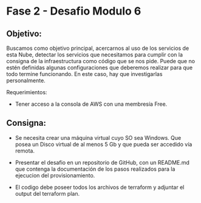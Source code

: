 # Fase 2 - Desafio Modulo 6

## Objetivo:

Buscamos como objetivo principal, acercarnos al uso de los servicios de esta Nube, detectar los servicios que necesitamos para cumplir con la consigna de la infraestructura como código que se nos pide. Puede que no estén definidas
algunas configuraciones que deberemos realizar para que todo termine funcionando. En este caso, hay que investigarlas personalmente.

Requerimientos:
* Tener acceso a la consola de AWS con una membresía Free.

## Consigna:

* Se necesita crear una máquina virtual cuyo SO sea Windows. Que posea un Disco virtual de al menos 5 Gb y que pueda ser accedido vía remota.

* Presentar el desafio en un repositorio de GitHub, con un README.md que contenga la documentación de los pasos realizados para la ejecucion del provisionamiento.

* El codigo debe poseer todos los archivos de terraform y adjuntar el output del terraform plan.